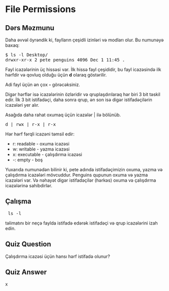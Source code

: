 # File Permissions

## Dərs Məzmunu

Daha əvvəl öyrəndik ki, faylların çeşidli izinləri və modları olur. Bu numunəyə baxaq:

<pre>$ ls -l Desktop/
drwxr-xr-x 2 pete penguins 4096 Dec 1 11:45 .
</pre>

Fayl icazələrinin üç hissəsi var. İlk hissə fayl çeşididir, bu fayl icazəsində ilk hərfdir və qovluq olduğu üçün <b>d</b> olaraq göstərilir.

Adi fayl üçün ən çox <b>-</b> görəcəksiniz. 

Digər hərflər isə icazələrinin özləridir və qruplaşdırılaraq hər biri 3 bit təskil edir.
İlk 3 bit istifadəçi, daha sonra qrup, ən son isə digər istifadəçilərin icazələri yer alır.

Asağıda daha rahat oxumaq üçün icazələr | ilə bölünüb.

<pre>d | rwx | r-x | r-x </pre>

Hər hərf fərqli icazəni təmsil edir:
<ul>
<li>r: readable - oxuma icazəsi</li>
<li>w: writable - yazma icazəsi</li>
<li>x: executable - çalışdırma icazəsi </li>
<li>-: empty - boş </li>
</ul>

Yuxarıda numunədən bilinir ki, pete adında istifadəçimizin oxuma, yazma və çalışdırma icazələri mövcuddur.
Penguins qupunun oxuma və yazma icazələri var.
Və nəhayət digər istifadəçilər (hərkəs) oxuma və çalışdırma icəzələrinə sahibdirlər.

## Çalışma

<pre> ls -l </pre> təlimatını bir neçə faylda istifadə edərək istifadəçi və qrup icazələrini izah edin.

## Quiz Question

Çalışdırma icazəsi üçün hansı hərf istifadə olunur?

## Quiz Answer

x
